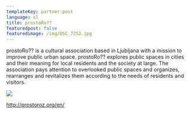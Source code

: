 ```yaml
---
templateKey: partner-post
language: sl
title: prostoRo??
featuredpost: false
featuredimage: /img/DSC_7252.jpg
---
```

prostoRo?? is a cultural association based in Ljubljana with a mission to improve public urban space. prostoRo?? explores public spaces in cities and their meaning for local residents and the society at large. The association pays attention to overlooked public spaces and organizes, rearranges and revitalizes them according to the needs of residents and visitors.

<!-- end -->

![](/img/DSC_7252.jpg)

http://prostoroz.org/en/
